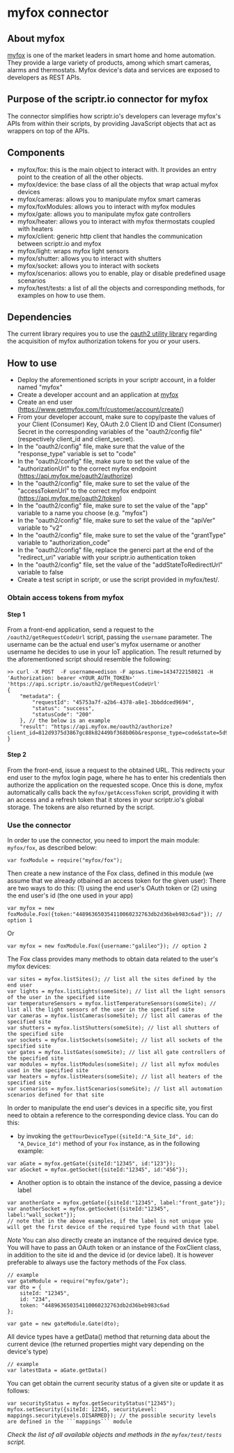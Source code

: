 # myfox connector
## About myfox
[myfox](http://www.getmyfox.com/) is one of the market leaders in smart home and home automation. 
They provide a large variety of products, among which smart cameras, alarms and thermostats.
Myfox device's data and services are exposed to developers as REST APIs.
## Purpose of the scriptr.io connector for myfox
The connector simplifies how scriptr.io's developers can leverage myfox's APIs from within their scripts, by providing
JavaScript objects that act as wrappers on top of the APIs. 
## Components
- myfox/fox: this is the main object to interact with. It provides an entry point to the creation of all the other objects.
- myfox/device: the base class of all the objects that wrap actual myfox devices
- myfox/cameras: allows you to manipulate myfox smart cameras 
- myfox/foxModules: allows you to interact with myfox modules 
- myfox/gate: allows you to manipulate myfox gate controllers
- myfox/heater: allows you to interact with myfox thermostats coupled with heaters
- myfox/client: generic http client that handles the communication between scriptr.io and myfox
- myfox/light: wraps myfox light sensors
- myfox/shutter: allows you to interact with shutters
- myfox/socket: allows you to interact with sockets
- myfox/scenarios: allows you to enable, play or disable predefined usage scenarios
- myfox/test/tests: a list of all the objects and corresponding methods, for examples on how to use them.

## Dependencies
The current library requires you to use the [oauth2 utility library](https://github.com/scriptrdotio/libraries/tree/master/oauth2)
regarding the acquisition of myfox authorization tokens for you or your users.

## How to use
- Deploy the aforementioned scripts in your scriptr account, in a folder named "myfox"
- Create a developer account and an application at [myfox](https://myfox.me/start)
- Create an end user (https://www.getmyfox.com/fr/customer/account/create/) 
- From your developer account, make sure to copy/paste the values of your Client (Consumer) Key, OAuth 2.0 Client ID and Client (Consumer) Secret in the corresponding
variables of the "oauth2/config file" (respectively client_id and client_secret).
- In the "oauth2/config" file, make sure that the value of the "response_type" variable is set to "code"
- In the "oauth2/config" file, make sure to set the value of the "authorizationUrl" to the correct myfox endpoint (https://api.myfox.me/oauth2/authorize)
- In the "oauth2/config" file, make sure to set the value of the "accessTokenUrl" to the correct myfox endpoint (https://api.myfox.me/oauth2/token)
- In the "oauth2/config" file, make sure to set the value of the "app" variable to a name you choose (e.g. "myfox")
- In the "oauth2/config" file, make sure to set the value of the "apiVer" variable to "v2"
- In the "oauth2/config" file, make sure to set the value of the "grantType" variable to "authorization_code"
- In the "oauth2/config" file, replace the generci part at the end of the "redirect_uri" variable with your scriptr.io authentication token
- In the "oauth2/config" file, set the value of the "addStateToRedirectUrl" variable to false 
- Create a test script in scriptr, or use the script provided in myfox/test/. 

### Obtain access tokens from myfox

#### Step 1
From a front-end application, send a request to the ```/oauth2/getRequestCodeUrl``` script, passing the ```username``` parameter. 
The username can be the actual end user's myfox username or another username he decides to use in your IoT application. 
The result returned by the aforementioned script should resemble the following:

```
>> curl -X POST  -F username=edison -F apsws.time=1434722158021 -H 'Authorization: bearer <YOUR_AUTH_TOKEN>' 'https://api.scriptr.io/oauth2/getRequestCodeUrl'
{
	"metadata": {
		"requestId": "45753a7f-a2b6-4378-a8e1-3bbddced9694",
		"status": "success",
		"statusCode": "200"
	}, // the below is an example
	"result": "https://api.myfox.me/oauth2/authorize?client_id=812d9375d3867gc88k82449bf368b06b&response_type=code&state=5d9dc0&redirect_uri=https%3A%2F%2Fapi.scriptr.io%2Foauth2%2FgetAccessToken%3Fauth_token%3DRYOUR_TOKEN"
}
```
#### Step 2

From the front-end, issue a request to the obtained URL. This redirects your end user to the myfox login page, 
where he has to enter his credentials then authorize the application on the requested scope. 
Once this is done, myfox automatically calls back the ```myfox/getAccessToken``` script, providing it with an access and a refresh token
that it stores in your scriptr.io's global storage. The tokens are also returned by the script.

### Use the connector

In order to use the connector, you need to import the main module: ```myfox/fox```, as described below:
```
var foxModule = require("myfox/fox");
```
Then create a new instance of the Fox class, defined in this module (we assume that we already otbained an access token for the given user):
There are two ways to do this: (1) using the end user's OAuth token or (2) using the end user's id (the one used in your app)
``` 
var myfox = new foxModule.Fox({token:"448963650354110060232763db2d36beb983c6ad"}); // option 1
```
Or
```
var myfox = new foxModule.Fox({username:"galileo"}); // option 2
```
The Fox class provides many methods to obtain data related to the user's myfox devices:
```
var sites = myfox.listSites(); // list all the sites defined by the end user
var lights = myfox.listLights(someSite); // list all the light sensors of the user in the specified site
var temperatureSensors = myfox.listTemperatureSensors(someSite); // list all the light sensors of the user in the specified site
var cameras = myfox.listCameras(someSite); // list all cameras of the specified site
var shutters = myfox.listShutters(someSite); // list all shutters of the specified site
var sockets = myfox.listSockets(someSite); // list all sockets of the specified site
var gates = myfox.listGates(someSite); // list all gate controllers of the specified site
var modules = myfox.listModules(someSite); // list all myfox modules used in the specified site
var heaters = myfox.listHeaters(someSite); // list all heaters of the specified site
var scenarios = myfox.listScenarios(someSite); // list all automation scenarios defined for that site

```
In order to manipulate the end user's devices in a specific site, you first need to obtain a reference to the corresponding device class. 
You can do this:
- by invoking the ```getYourDeviceType({siteId:"A_Site_Id", id: "A_Device_Id")``` method of your ```Fox``` instance, as in the following example:
```
var aGate = myfox.getGate({siteId:"12345", id:"123"}); 
var aSocket = myfox.getSocket({siteId:"12345", id:"456"});

```
- Another option is to obtain the instance of the device, passing a device label
```
var anotherGate = myfox.getGate({siteId:"12345", label:"front_gate"});
var anotherSocket = myfox.getSocket({siteId:"12345", label:"wall_socket"});
// note that in the above examples, if the label is not unique you will get the first device of the required type found with that label 
```
*Note* 
You can also directly create an instance of the required device type. You will have to pass an OAuth token
or an instance of the FoxClient class, in addition to the site id and the device id (or device label). It is however
preferable to always use the factory methods of the Fox class. 
```
// example
var gateModule = require("myfox/gate");
var dto = {
	siteId: "12345",
	id: "234",
	token: "448963650354110060232763db2d36beb983c6ad
};

var gate = new gateModule.Gate(dto);
```

All device types have a getData() method that returning data about the current device (the returned properties might vary depending
on the device's type)
```
// example
var latestData = aGate.getData()
```

You can get obtain the current security status of a given site or update it as follows:

```
var securityStatus = myfox.getSecurityStatus("12345");
myfox.setSecurity({siteId: 12345, securityLevel: mappings.securityLevels.DISARMED}); // the possible security levels are defined in the ```mappings``` module
```

*Check the list of all available objects and methods in the ```myfox/test/tests``` script.*

